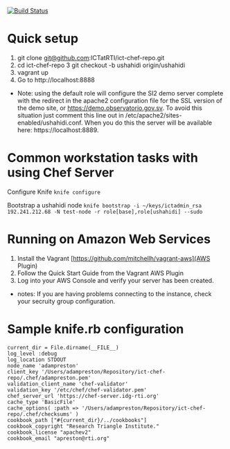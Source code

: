 
[![Build Status](https://travis-ci.org/ICTatRTI/ict-chef-repo.png?branch=ushahidi)](https://travis-ci.org/ICTatRTI/ict-chef-repo)

Quick setup
==========

1. git clone git@github.com:ICTatRTI/ict-chef-repo.git
2. cd ict-chef-repo
3 git checkout -b ushahidi origin/ushahidi
4. vagrant up
5. Go to http://localhost:8888

* Note: using the default role will configure the SI2 demo server complete with the redirect in the apache2 configuration file for the SSL version of the demo site, or https://demo.observatorio.gov.sv.  To avoid this situation just comment this line out in /etc/apache2/sites-enabled/ushahidi.conf.  When you do this the server will be available here: https://localhost:8889.


Common workstation tasks with using Chef Server
=============

Configure Knife
`knife configure`

Bootstrap a ushahidi node
`knife bootstrap -i ~/keys/ictadmin_rsa 192.241.212.68 -N test-node -r role[base],role[ushahidi] --sudo`


Running on Amazon Web Services
=============
 1. Install the Vagrant [https://github.com/mitchellh/vagrant-aws](AWS Plugin)
 2. Follow the Quick Start Guide from the Vagrant AWS Plugin
 3. Log into your AWS Console and verify your server has been created.

 * notes: If you are having problems connecting to the instance, check your secruity group configuration.


Sample knife.rb configuration
=============

```
current_dir = File.dirname(__FILE__)
log_level :debug
log_location STDOUT
node_name 'adampreston'
client_key '/Users/adampreston/Repository/ict-chef-repo/.chef/adampreston.pem'
validation_client_name 'chef-validator'
validation_key '/etc/chef/chef-validator.pem'
chef_server_url 'https://chef-server.idg-rti.org'
cache_type 'BasicFile'
cache_options( :path => '/Users/adampreston/Repository/ict-chef-repo/.chef/checksums' )
cookbook_path ["#{current_dir}/../cookbooks"]
cookbook_copyright "Research Triangle Institute."
cookbook_license "apachev2"
cookbook_email "apreston@rti.org"
``` 
